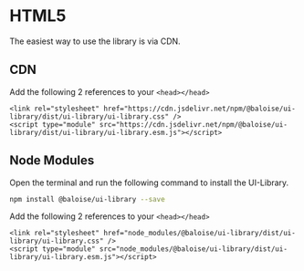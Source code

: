 # HTML5

The easiest way to use the library is via CDN.

## CDN

Add the following 2 references to your `<head></head>`

```
<link rel="stylesheet" href="https://cdn.jsdelivr.net/npm/@baloise/ui-library/dist/ui-library/ui-library.css" />
<script type="module" src="https://cdn.jsdelivr.net/npm/@baloise/ui-library/dist/ui-library/ui-library.esm.js"></script>
```

## Node Modules

Open the terminal and run the following command to install the UI-Library.

```bash
npm install @baloise/ui-library --save
```

Add the following 2 references to your `<head></head>`

```
<link rel="stylesheet" href="node_modules/@baloise/ui-library/dist/ui-library/ui-library.css" />
<script type="module" src="node_modules/@baloise/ui-library/dist/ui-library/ui-library.esm.js"></script>
```
